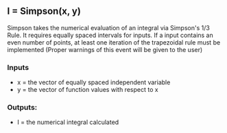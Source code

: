 ## I = Simpson(x, y)
Simpson takes the numerical evaluation of an integral via Simpson's 1/3 Rule. It requires equally spaced intervals for inputs. 
If a input contains an even number of points, at least one iteration of the trapezoidal rule must be implemented (Proper warnings of this event will be given to the user) 

### Inputs
* x = the vector of equally spaced independent variable
* y = the vector of function values with respect to x
### Outputs:
* I = the numerical integral calculated
